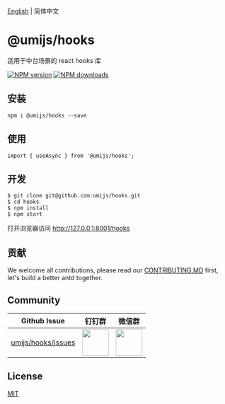 [English](./README.md) | 简体中文

# @umijs/hooks

适用于中台场景的 react hooks 库

[![NPM version][image-1]][1] [![NPM downloads][image-2]][2]


## 安装

```
npm i @umijs/hooks --save
```

## 使用

```
import { useAsync } from '@umijs/hooks';
```

## 开发

```
$ git clone git@github.com:umijs/hooks.git
$ cd hooks
$ npm install
$ npm start
```
打开浏览器访问 http://127.0.0.1:8001/hooks

## 贡献

We welcome all contributions, please read our [CONTRIBUTING.MD](https://github.com/umijs/hooks/blob/master/CONTRIBUTING.MD) first, let's build a better antd together.


## Community

| Github Issue                                            | 钉钉群                                                                                                                         | 微信群                                                                                      |
| ------------------------------------------------------- | ------------------------------------------------------------------------------------------------------------------------------ | ------------------------------------------------------------------------------------------- |
| [umijs/hooks/issues](https://github.com/umijs/hooks/issues) | <img src="https://img.alicdn.com/tfs/TB1KxCae9f2gK0jSZFPXXXsopXa-1125-1485.jpg" width="60" /> | <img src="https://img.alicdn.com/tfs/TB1pd1ce8r0gK0jSZFnXXbRRXXa-430-430.jpg" width="60" /> |

## License

[MIT](https://github.com/umijs/umi/blob/master/LICENSE)



[1]:	https://www.npmjs.com/package/@umijs/hooks
[2]:	https://npmjs.org/package/@umijs/hooks

[image-1]:	https://img.shields.io/npm/v/@umijs/hooks.svg?style=flat
[image-2]:	https://img.shields.io/npm/dm/@umijs/hooks.svg?style=flat
